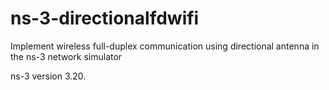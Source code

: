 ns-3-directionalfdwifi
======================

Implement wireless full-duplex communication using directional antenna in the ns-3 network simulator

ns-3 version 3.20.
